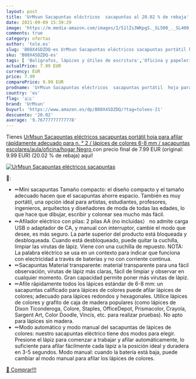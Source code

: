 ```yaml
---
layout: post
title: 'UrMsun Sacapuntas eléctricos  sacapuntas al 20.02 % de rebaja'
date: 2021-09-09 15:39:29
image: 'https://m.media-amazon.com/images/I/51lZs3WKpgS._SL500_._SL400_.jpg'
comments: true
category: ofertas
author: 'tole.es'
slug: 'B08X4SDZDQ-es UrMsun Sacapuntas eléctricos sacapuntas portátil hoja para...'
sku: 'B08X4SDZDQ-es'
tags: [ 'Bolígrafos, lápices y útiles de escritura','Oficina y papelería','Sacapuntas','lápices','urmsun', ]
actualPrice: 7.99 EUR
currency: EUR
price: 7.99
comparePrice: 9.99 EUR
prodname: 'UrMsun Sacapuntas eléctricos  sacapuntas portátil  hoja para afilar rápidamente  adecuado para n. ° 2 / lápices de colores  6-8 mm  / sacapuntas escolares/aula/oficina/hogar  Negro '
country: 'es'
flag: '🇪🇸'
brand: 'UrMsun'
buyurl: 'https://www.amazon.es/dp/B08X4SDZDQ/?tag=tolees-21'
descuento: '20.02'
average: '9.76777777777778'
---
```


Tienes [UrMsun Sacapuntas eléctricos  sacapuntas portátil  hoja para afilar rápidamente  adecuado para n. ° 2 / lápices de colores  6-8 mm  / sacapuntas escolares/aula/oficina/hogar  Negro ](https://www.amazon.es/dp/B08X4SDZDQ/?tag=tolees-21) con precio final de  7.99 EUR (original: 9.99 EUR) (20.02 %  de rebaja) aqui!

[![UrMsun Sacapuntas eléctricos  sacapuntas](https://m.media-amazon.com/images/I/51lZs3WKpgS._SL500_._SL400_.jpg)](https://www.amazon.es/dp/B08X4SDZDQ/?tag=tolees-21)

🔎:

- ✏Mini sacapuntas Tamaño compacto: el diseño compacto y el tamaño adecuado hacen que el sacapuntas ahorre espacio. También es muy portátil, una opción ideal para artistas, estudiantes, profesores, ingenieros, arquitectos y diseñadores de moda de todas las edades, lo que hace que dibujar, escribir y colorear sea mucho más fácil.
- ✏Afilador eléctrico con pilas: 2 pilas AA (no incluidas） no admite carga USB o adaptador de CA, y manual con interruptor, cambie el modo que desee, es más seguro. La parte superior del producto está bloqueada y desbloqueada. Cuando está desbloqueado, puede quitar la cuchilla, limpiar las virutas de lápiz. Viene con una cuchilla de repuesto. NOTA: La palabra eléctrico se usa en un contexto para indicar que funciona con electricidad a través de baterías y no con corriente continua.
- ✏Sacapuntas Material transparente: material transparente para una fácil observación, virutas de lápiz más claras, fácil de limpiar y observar en cualquier momento. Gran capacidad permite poner más virutas de lápiz.
- ✏Afile rápidamente todos los lápices estándar de 6-8 mm: un sacapuntas calificado para lápices de colores puede afilar lápices de colores; adecuado para lápices redondos y hexagonales. Utilice lápices de colores y grafito de caja de madera populares (como lápices de Dixon Ticonderoga, Colore, Staples, OfficeDepot, Prismacolor, Crayola, Sargent Art, Color Doodle, Vincis, etc. para realizar pruebas). No apto para lápices sin madera.
- ✏Modo automático y modo manual del sacapuntas de lápices de colores: nuestro sacapuntas eléctrico tiene dos modos para elegir. Presione el lápiz para comenzar a trabajar y afilar automáticamente, lo suficiente para afilar fácilmente cada lápiz a la posición ideal y duradera en 3-5 segundos. Modo manual: cuando la batería está baja, puede cambiar al modo manual para afilar los lápices de colores.

[🛒 Comprar!!!](https://www.amazon.es/dp/B08X4SDZDQ/?tag=tolees-21)
